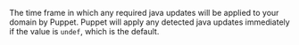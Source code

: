 The time frame in which any required java updates will be applied to your domain by Puppet. Puppet will apply any detected java updates immediately if the value is `undef`, which is the default.